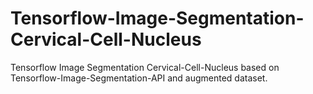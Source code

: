 # Tensorflow-Image-Segmentation-Cervical-Cell-Nucleus
Tensorflow Image Segmentation Cervical-Cell-Nucleus based on Tensorflow-Image-Segmentation-API and augmented dataset.
